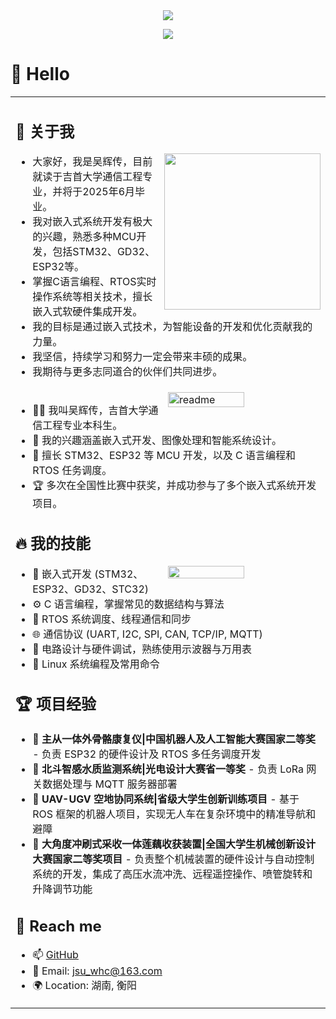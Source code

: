 <div align="center">
  
  <!-- dynamic typing effect 动态打字效果 -->
  <div align="center">
    <a href="https://blog.sunguoqi.com/">
      <img src="https://readme-typing-svg.herokuapp.com/?lines=Hello%2C%20World!;小小白同学祝您今天愉快!&center=true&size=27" />
    </a>
  </div>

  <!-- knock code pictures 敲代码的图片 -->
  <img src="https://cdn.jsdelivr.net/gh/sun0225SUN/sun0225SUN/assets/images/coding.gif" /><br>

</div>

# 🙋 Hello

<table> 
<tr>
<td>
  
## 🤺 关于我

<img align="right" width="250" src="https://cdn.jsdelivr.net/gh/sun0225SUN/sun0225SUN/assets/images/hi.gif" />

- 大家好，我是吴辉传，目前就读于吉首大学通信工程专业，并将于2025年6月毕业。  
- 我对嵌入式系统开发有极大的兴趣，熟悉多种MCU开发，包括STM32、GD32、ESP32等。  
- 掌握C语言编程、RTOS实时操作系统等相关技术，擅长嵌入式软硬件集成开发。  
- 我的目标是通过嵌入式技术，为智能设备的开发和优化贡献我的力量。  
- 我坚信，持续学习和努力一定会带来丰硕的成果。  
- 我期待与更多志同道合的伙伴们共同进步。

</td>
</tr> 
<tr>
<td>

<img align='right' width='50%' alt='readme' src="https://github-readme-stats-git-masterrstaa-rickstaa.vercel.app/api?username=whc-coder&show_icons=true&theme=react" />

- 👨‍💻 我叫吴辉传，吉首大学通信工程专业本科生。  
- 🎯 我的兴趣涵盖嵌入式开发、图像处理和智能系统设计。  
- 🚀 擅长 STM32、ESP32 等 MCU 开发，以及 C 语言编程和 RTOS 任务调度。  
- 🏆 多次在全国性比赛中获奖，并成功参与了多个嵌入式系统开发项目。  

## 🔥 我的技能

<img align='right' width='50%' src='https://github-readme-stats-git-masterrstaa-rickstaa.vercel.app/api/top-langs/?username=whc-coder&layout=compact&hide=HTML&theme=react'/>

<ul> 
  <li>🦾 嵌入式开发 (STM32、ESP32、GD32、STC32)</li> 
  <li>⚙️ C 语言编程，掌握常见的数据结构与算法</li> 
  <li>🧩 RTOS 系统调度、线程通信和同步</li> 
  <li>🌐 通信协议 (UART, I2C, SPI, CAN, TCP/IP, MQTT)</li> 
  <li>🔋 电路设计与硬件调试，熟练使用示波器与万用表</li> 
  <li>🚀 Linux 系统编程及常用命令</li> 
</ul>

## 🏆 项目经验

<ul> 
  <li>🤖 <strong>主从一体外骨骼康复仪|中国机器人及人工智能大赛国家二等奖</strong> - 负责 ESP32 的硬件设计及 RTOS 多任务调度开发</li> 
  <li>🌊 <strong>北斗智感水质监测系统|光电设计大赛省一等奖</strong> - 负责 LoRa 网关数据处理与 MQTT 服务器部署</li> 
  <li>🚁 <strong>UAV-UGV 空地协同系统|省级大学生创新训练项目</strong> - 基于 ROS 框架的机器人项目，实现无人车在复杂环境中的精准导航和避障</li> 
  <li>🚜 <strong>大角度冲刷式采收一体莲藕收获装置|全国大学生机械创新设计大赛国家二等奖项目</strong> - 负责整个机械装置的硬件设计与自动控制系统的开发，集成了高压水流冲洗、远程遥控操作、喷管旋转和升降调节功能</li> 
</ul>

## 🤖 Reach me

- 📫 [GitHub](https://github.com/whc-coder)  
- 📧 Email: jsu_whc@163.com  
- 🌍 Location: 湖南, 衡阳  
</td>
</tr>
</table>
